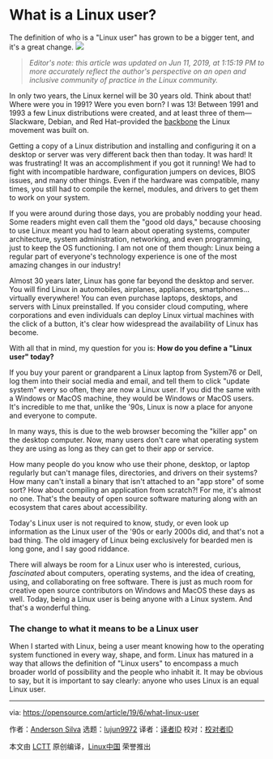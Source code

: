 [#]: collector: (lujun9972)
[#]: translator: ( )
[#]: reviewer: ( )
[#]: publisher: ( )
[#]: url: ( )
[#]: subject: (What is a Linux user?)
[#]: via: (https://opensource.com/article/19/6/what-linux-user)
[#]: author: (Anderson Silva https://opensource.com/users/ansilva/users/petercheer/users/ansilva/users/greg-p/users/ansilva/users/ansilva/users/bcotton/users/ansilva/users/seth/users/ansilva/users/don-watkins/users/ansilva/users/seth)

What is a Linux user?
======
The definition of who is a "Linux user" has grown to be a bigger tent,
and it's a great change.
![][1]

> _Editor's note: this article was updated on Jun 11, 2019, at 1:15:19 PM to more accurately reflect the author's perspective on an open and inclusive community of practice in the Linux community._

In only two years, the Linux kernel will be 30 years old. Think about that! Where were you in 1991? Were you even born? I was 13! Between 1991 and 1993 a few Linux distributions were created, and at least three of them—Slackware, Debian, and Red Hat–provided the [backbone][2] the Linux movement was built on.

Getting a copy of a Linux distribution and installing and configuring it on a desktop or server was very different back then than today. It was hard! It was frustrating! It was an accomplishment if you got it running! We had to fight with incompatible hardware, configuration jumpers on devices, BIOS issues, and many other things. Even if the hardware was compatible, many times, you still had to compile the kernel, modules, and drivers to get them to work on your system.

If you were around during those days, you are probably nodding your head. Some readers might even call them the "good old days," because choosing to use Linux meant you had to learn about operating systems, computer architecture, system administration, networking, and even programming, just to keep the OS functioning. I am not one of them though: Linux being a regular part of everyone's technology experience is one of the most amazing changes in our industry!

Almost 30 years later, Linux has gone far beyond the desktop and server. You will find Linux in automobiles, airplanes, appliances, smartphones… virtually everywhere! You can even purchase laptops, desktops, and servers with Linux preinstalled. If you consider cloud computing, where corporations and even individuals can deploy Linux virtual machines with the click of a button, it's clear how widespread the availability of Linux has become.

With all that in mind, my question for you is: **How do you define a "Linux user" today?**

If you buy your parent or grandparent a Linux laptop from System76 or Dell, log them into their social media and email, and tell them to click "update system" every so often, they are now a Linux user. If you did the same with a Windows or MacOS machine, they would be Windows or MacOS users. It's incredible to me that, unlike the '90s, Linux is now a place for anyone and everyone to compute.

In many ways, this is due to the web browser becoming the "killer app" on the desktop computer. Now, many users don't care what operating system they are using as long as they can get to their app or service.

How many people do you know who use their phone, desktop, or laptop regularly but can't manage files, directories, and drivers on their systems? How many can't install a binary that isn't attached to an "app store" of some sort? How about compiling an application from scratch?! For me, it's almost no one. That's the beauty of open source software maturing along with an ecosystem that cares about accessibility.

Today's Linux user is not required to know, study, or even look up information as the Linux user of the '90s or early 2000s did, and that's not a bad thing. The old imagery of Linux being exclusively for bearded men is long gone, and I say good riddance.

There will always be room for a Linux user who is interested, curious, _fascinated_ about computers, operating systems, and the idea of creating, using, and collaborating on free software. There is just as much room for creative open source contributors on Windows and MacOS these days as well. Today, being a Linux user is being anyone with a Linux system. And that's a wonderful thing.

### The change to what it means to be a Linux user

When I started with Linux, being a user meant knowing how to the operating system functioned in every way, shape, and form. Linux has matured in a way that allows the definition of "Linux users" to encompass a much broader world of possibility and the people who inhabit it. It may be obvious to say, but it is important to say clearly: anyone who uses Linux is an equal Linux user.

--------------------------------------------------------------------------------

via: https://opensource.com/article/19/6/what-linux-user

作者：[Anderson Silva][a]
选题：[lujun9972][b]
译者：[译者ID](https://github.com/译者ID)
校对：[校对者ID](https://github.com/校对者ID)

本文由 [LCTT](https://github.com/LCTT/TranslateProject) 原创编译，[Linux中国](https://linux.cn/) 荣誉推出

[a]: https://opensource.com/users/ansilva/users/petercheer/users/ansilva/users/greg-p/users/ansilva/users/ansilva/users/bcotton/users/ansilva/users/seth/users/ansilva/users/don-watkins/users/ansilva/users/seth
[b]: https://github.com/lujun9972
[1]: https://opensource.com/sites/default/files/styles/image-full-size/public/lead-images/linux_penguin_green.png?itok=ENdVzW22
[2]: https://en.wikipedia.org/wiki/Linux_distribution#/media/File:Linux_Distribution_Timeline.svg
